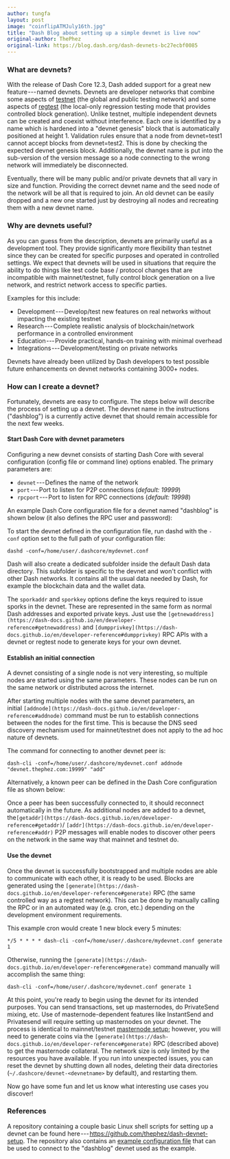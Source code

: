 ```yaml
---
author: tungfa
layout: post
image: "coinflipATMJuly16th.jpg"
title: "Dash Blog about setting up a simple devnet is live now"
original-author: ThePhez
original-link: https://blog.dash.org/dash-devnets-bc27ecbf0085
---
```




### What are devnets?

With the release of Dash Core 12.3, Dash added support for a great new feature --- named devnets. Devnets are developer networks that combine some aspects of [testnet](https://dash-docs.github.io/en/glossary/testnet) (the global and public testing network) and some aspects of [regtest](https://dash-docs.github.io/en/glossary/regression-test-mode) (the local-only regression testing mode that provides controlled block generation). Unlike testnet, multiple independent devnets can be created and coexist without interference. Each one is identified by a name which is hardened into a "devnet genesis" block that is automatically positioned at height 1. Validation rules ensure that a node from devnet=test1 cannot accept blocks from devnet=test2. This is done by checking the expected devnet genesis block. Additionally, the devnet name is put into the sub-version of the version message so a node connecting to the wrong network will immediately be disconnected.

Eventually, there will be many public and/or private devnets that all vary in size and function. Providing the correct devnet name and the seed node of the network will be all that is required to join. An old devnet can be easily dropped and a new one started just by destroying all nodes and recreating them with a new devnet name.

### Why are devnets useful?

As you can guess from the description, devnets are primarily useful as a development tool. They provide significantly more flexibility than testnet since they can be created for specific purposes and operated in controlled settings. We expect that devnets will be used in situations that require the ability to do things like test code base / protocol changes that are incompatible with mainnet/testnet, fully control block generation on a live network, and restrict network access to specific parties.

Examples for this include:

-   Development --- Develop/test new features on real networks without impacting the existing testnet
-   Research --- Complete realistic analysis of blockchain/network performance in a controlled environment
-   Education --- Provide practical, hands-on training with minimal overhead
-   Integrations --- Development/testing on private networks

Devnets have already been utilized by Dash developers to test possible future enhancements on devnet networks containing 3000+ nodes.

### How can I create a devnet?

Fortunately, devnets are easy to configure. The steps below will describe the process of setting up a devnet. The devnet name in the instructions ("dashblog") is a currently active devnet that should remain accessible for the next few weeks.

#### Start Dash Core with devnet parameters

Configuring a new devnet consists of starting Dash Core with several configuration (config file or command line) options enabled. The primary parameters are:

-   `devnet` --- Defines the name of the network
-   `port` --- Port to listen for P2P connections (*default: 19999*)
-   `rpcport` --- Port to listen for RPC connections (*default: 19998*)

An example Dash Core configuration file for a devnet named "dashblog" is shown below (it also defines the RPC user and password):

To start the devnet defined in the configuration file, run dashd with the `-conf` option set to the full path of your configuration file:

`dashd -conf=/home/user/.dashcore/mydevnet.conf`

Dash will also create a dedicated subfolder inside the default Dash data directory. This subfolder is specific to the devnet and won't conflict with other Dash networks. It contains all the usual data needed by Dash, for example the blockchain data and the wallet data.

The `sporkaddr` and `sporkkey` options define the keys required to issue sporks in the devnet. These are represented in the same form as normal Dash addresses and exported private keys. Just use the `[getnewaddress](https://dash-docs.github.io/en/developer-reference#getnewaddress)` and `[dumpprivkey](https://dash-docs.github.io/en/developer-reference#dumpprivkey)` RPC APIs with a devnet or regtest node to generate keys for your own devnet.

#### Establish an initial connection

A devnet consisting of a single node is not very interesting, so multiple nodes are started using the same parameters. These nodes can be run on the same network or distributed across the internet.

After starting multiple nodes with the same devnet parameters, an initial `[addnode](https://dash-docs.github.io/en/developer-reference#addnode)` command must be run to establish connections between the nodes for the first time. This is because the DNS seed discovery mechanism used for mainnet/testnet does not apply to the ad hoc nature of devnets.

The command for connecting to another devnet peer is:

`dash-cli -conf=/home/user/.dashcore/mydevnet.conf addnode "devnet.thephez.com:19999" "add"`

Alternatively, a known peer can be defined in the Dash Core configuration file as shown below:

Once a peer has been successfully connected to, it should reconnect automatically in the future. As additional nodes are added to a devnet, the[](https://dash-docs.github.io/en/developer-reference#getaddr)`[getaddr](https://dash-docs.github.io/en/developer-reference#getaddr)`/ `[addr](https://dash-docs.github.io/en/developer-reference#addr)` P2P messages will enable nodes to discover other peers on the network in the same way that mainnet and testnet do.

#### Use the devnet

Once the devnet is successfully bootstrapped and multiple nodes are able to communicate with each other, it is ready to be used. Blocks are generated using the `[generate](https://dash-docs.github.io/en/developer-reference#generate)` RPC (the same controlled way as a regtest network). This can be done by manually calling the RPC or in an automated way (e.g. cron, etc.) depending on the development environment requirements.

This example cron would create 1 new block every 5 minutes:

`*/5 * * * * dash-cli -conf=/home/user/.dashcore/mydevnet.conf generate 1`

Otherwise, running the `[generate](https://dash-docs.github.io/en/developer-reference#generate)` command manually will accomplish the same thing:

`dash-cli -conf=/home/user/.dashcore/mydevnet.conf generate 1`

At this point, you're ready to begin using the devnet for its intended purposes. You can send transactions, set up masternodes, do PrivateSend mixing, etc. Use of masternode-dependent features like InstantSend and Privatesend will require setting up masternodes on your devnet. The process is identical to mainnet/testnet [masternode setup](https://docs.dash.org/en/latest/masternodes/setup.html); however, you will need to generate coins via the `[generate](https://dash-docs.github.io/en/developer-reference#generate)` RPC (described above) to get the masternode collateral. The network size is only limited by the resources you have available. If you run into unexpected issues, you can reset the devnet by shutting down all nodes, deleting their data directories (`~/.dashcore/devnet-<devnetname>` by default), and restarting them.

Now go have some fun and let us know what interesting use cases you discover!

### References

A repository containing a couple basic Linux shell scripts for setting up a devnet can be found here --- <https://github.com/thephez/dash-devnet-setup>. The repository also contains an [example configuration file](https://github.com/thephez/dash-devnet-setup/blob/master/example-config.conf) that can be used to connect to the "dashblog" devnet used as the example.